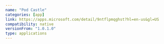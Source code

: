 ```yaml
---
name: "Pod Castle"
categories: [app]
link: https://apps.microsoft.com/detail/9ntflpmqghst?hl=en-us&gl=US
compatibility: native
versionFrom: "1.0.1.0"
type: applications
---
```


